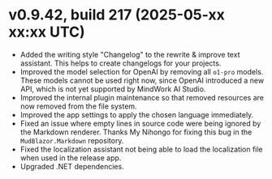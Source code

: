 # v0.9.42, build 217 (2025-05-xx xx:xx UTC)
- Added the writing style "Changelog" to the rewrite & improve text assistant. This helps to create changelogs for your projects.
- Improved the model selection for OpenAI by removing all `o1-pro` models. These models cannot be used right now, since OpenAI introduced a new API, which is not yet supported by MindWork AI Studio.
- Improved the internal plugin maintenance so that removed resources are now removed from the file system.
- Improved the app settings to apply the chosen language immediately.
- Fixed an issue where empty lines in source code were being ignored by the Markdown renderer. Thanks My Nihongo for fixing this bug in the `MudBlazor.Markdown` repository.
- Fixed the localization assistant not being able to load the localization file when used in the release app.
- Upgraded .NET dependencies.